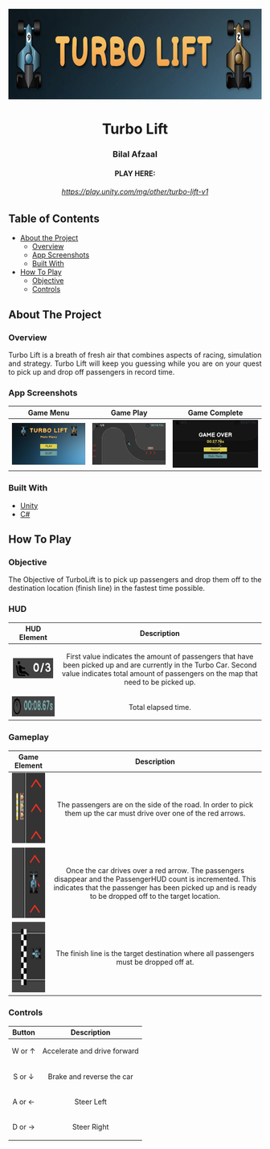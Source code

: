 <p align="center"> 
  <img src="READMEAssets/TurboLiftTitle.png" alt="logo.png" width="600px" height="180px">
</p>

<h1 align="center"> Turbo Lift </h1>
<h3 align="center"> Bilal Afzaal </h3>
<h4 align="center"> PLAY HERE: </h4>
<h6 align="center"><a href="https://play.unity.com/mg/other/turbo-lift-v1">https://play.unity.com/mg/other/turbo-lift-v1</a></h6>


<!-- TABLE OF CONTENTS -->
## Table of Contents

* [About the Project](#about-the-project)
  * [Overview](#overview)
  * [App Screenshots](#app-screenshots)
  * [Built With](#built-with)
* [How To Play](#how-to-play)
  * [Objective](#objective)
  * [Controls](#controls)

<!-- ABOUT THE PROJECT -->
## About The Project

### Overview
<p align="justify"> 
   Turbo Lift is a breath of fresh air that combines aspects of racing, simulation and strategy. Turbo Lift will keep you guessing while you are on your quest to pick up and drop off passengers in record time.
</p>

### App Screenshots

Game  Menu         |  Game Play | Game Complete      
:-------------------------:|:-------------------------:|:-------------------------:
<img src="READMEAssets/GameMenu.png" title="Game Menu" width="100%"> |<img src="READMEAssets/GamePlay.png" title="Game Play" width="100%">|<img src="READMEAssets/GameComplete.png" title="Game Complete" width="100%">

### Built With
- [Unity](https://unity.com/)
- [C#](https://docs.microsoft.com/en-us/dotnet/csharp/)

<!-- HOW TO PLAY -->
## How To Play

### Objective
<p align="justify"> 
   The Objective of TurboLift is to pick up passengers and drop them off to the destination location (finish line) in the fastest time possible.
</p>

### HUD
HUD Element             |  Description
:-------------------------:|:-------------------------:
<img src="READMEAssets/PassengerHUD.png" title="Passenger HUD" width="80px" height="40px">  | <p> First value indicates the amount of passengers that have been picked up and are currently in the Turbo Car. Second value indicates total amount of passengers on the map that need to be picked up.</p>
<img src="READMEAssets/TimeHUD.png" title="Time HUD" width="170px" height="40px"> |  <p> Total elapsed time.</p>

### Gameplay
Game Element             |  Description
:-------------------------:|:-------------------------:
<img src="READMEAssets/PassengerAvail.png" title="Passenger Avail" width="100px" height="140px">  | <p> The passengers are on the side of the road. In order to pick them up the car must drive over one of the red arrows.</p>
<img src="READMEAssets/PassengerPicked.png" title="Passenger Picked" width="100px" height="140px"> |  <p> Once the car drives over a red arrow. The passengers disappear and the PassengerHUD count is incremented. This indicates that the passenger has been picked up and is ready to be dropped off to the target location. </p>
<img src="READMEAssets/FinishLine.png" title="Finish Line" width="100px" height="140px"> |  <p> The finish line is the target destination where all passengers must be dropped off at. </p>

### Controls
Button             |  Description
:-------------------------:|:-------------------------:
W or ↑| <p> Accelerate and drive forward </p>
S or ↓| <p> Brake and reverse the car </p>
A or ← | <p> Steer Left </p>
D or → | <p> Steer Right </p>

